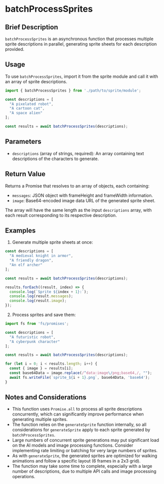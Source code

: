 # batchProcessSprites

## Brief Description

`batchProcessSprites` is an asynchronous function that processes multiple sprite descriptions in parallel, generating sprite sheets for each description provided.

## Usage

To use `batchProcessSprites`, import it from the sprite module and call it with an array of sprite descriptions.

```javascript
import { batchProcessSprites } from './path/to/sprite/module';

const descriptions = [
  "A pixelated robot",
  "A cartoon cat",
  "A space alien"
];

const results = await batchProcessSprites(descriptions);
```

## Parameters

- `descriptions` (array of strings, required): An array containing text descriptions of the characters to generate.

## Return Value

Returns a Promise that resolves to an array of objects, each containing:

- `messages`: JSON object with frameHeight and frameWidth information.
- `image`: Base64-encoded image data URL of the generated sprite sheet.

The array will have the same length as the input `descriptions` array, with each result corresponding to its respective description.

## Examples

1. Generate multiple sprite sheets at once:

```javascript
const descriptions = [
  "A medieval knight in armor",
  "A friendly dragon",
  "An elf archer"
];

const results = await batchProcessSprites(descriptions);

results.forEach((result, index) => {
  console.log(`Sprite ${index + 1}:`);
  console.log(result.messages);
  console.log(result.image);
});
```

2. Process sprites and save them:

```javascript
import fs from 'fs/promises';

const descriptions = [
  "A futuristic robot",
  "A cyberpunk character"
];

const results = await batchProcessSprites(descriptions);

for (let i = 0; i < results.length; i++) {
  const { image } = results[i];
  const base64Data = image.replace(/^data:image\/png;base64,/, "");
  await fs.writeFile(`sprite_${i + 1}.png`, base64Data, 'base64');
}
```

## Notes and Considerations

- This function uses `Promise.all` to process all sprite descriptions concurrently, which can significantly improve performance when generating multiple sprites.
- The function relies on the `generateSprite` function internally, so all considerations for `generateSprite` apply to each sprite generated by `batchProcessSprites`.
- Large numbers of concurrent sprite generations may put significant load on the AI models and image processing functions. Consider implementing rate limiting or batching for very large numbers of sprites.
- As with `generateSprite`, the generated sprites are optimized for walking animations and follow a specific layout (6 frames in a 2x3 grid).
- The function may take some time to complete, especially with a large number of descriptions, due to multiple API calls and image processing operations.